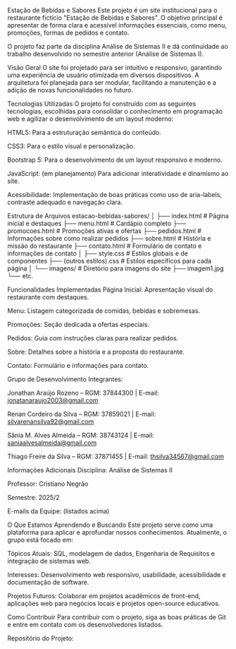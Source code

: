 Estação de Bebidas e Sabores
Este projeto é um site institucional para o restaurante fictício "Estação de Bebidas e Sabores". O objetivo principal é apresentar de forma clara e acessível informações essenciais, como menu, promoções, formas de pedidos e contato.

O projeto faz parte da disciplina Análise de Sistemas II e dá continuidade ao trabalho desenvolvido no semestre anterior (Análise de Sistemas I).

Visão Geral
O site foi projetado para ser intuitivo e responsivo, garantindo uma experiência de usuário otimizada em diversos dispositivos. A arquitetura foi planejada para ser modular, facilitando a manutenção e a adição de novas funcionalidades no futuro.

Tecnologias Utilizadas
O projeto foi construído com as seguintes tecnologias, escolhidas para consolidar o conhecimento em programação web e agilizar o desenvolvimento de um layout moderno:

HTML5: Para a estruturação semântica do conteúdo.

CSS3: Para o estilo visual e personalização.

Bootstrap 5: Para o desenvolvimento de um layout responsivo e moderno.

JavaScript: (em planejamento) Para adicionar interatividade e dinamismo ao site.

Acessibilidade: Implementação de boas práticas como uso de aria-labels, contraste adequado e navegação clara.

Estrutura de Arquivos
estacao-bebidas-sabores/
│
├── index.html           # Página inicial e destaques
├── menu.html            # Cardápio completo
├── promocoes.html       # Promoções ativas e ofertas
├── pedidos.html         # Informações sobre como realizar pedidos
├── sobre.html           # História e missão do restaurante
├── contato.html         # Formulário de contato e informações de contato
│
├── style.css            # Estilos globais e de componentes
├── (outros estilos).css # Estilos específicos para cada página
│
└── imagens/             # Diretório para imagens do site
    ├── imagem1.jpg
    └── etc.

Funcionalidades Implementadas
Página Inicial: Apresentação visual do restaurante com destaques.

Menu: Listagem categorizada de comidas, bebidas e sobremesas.

Promoções: Seção dedicada a ofertas especiais.

Pedidos: Guia com instruções claras para realizar pedidos.

Sobre: Detalhes sobre a história e a proposta do restaurante.

Contato: Formulário e informações para contato.

Grupo de Desenvolvimento
Integrantes:

Jonathan Araújo Rozeno – RGM: 37844300 | E-mail: jonatanaraujo2003@gmail.com

Renan Cordeiro da Silva – RGM: 37859021 | E-mail: silvarenansilva92@gmail.com

Sânia M. Alves Almeida – RGM: 38743124 | E-mail: saniaalvesalmeida@gmail.com

Thiago Freire da Silva – RGM: 37871455 | E-mail: thsilva34567@gmail.com

Informações Adicionais
Disciplina: Análise de Sistemas II

Professor: Cristiano Negrão

Semestre: 2025/2

E-mails da Equipe: (listados acima)

O Que Estamos Aprendendo e Buscando
Este projeto serve como uma plataforma para aplicar e aprofundar nossos conhecimentos. Atualmente, o grupo está focado em:

Tópicos Atuais: SQL, modelagem de dados, Engenharia de Requisitos e integração de sistemas web.

Interesses: Desenvolvimento web responsivo, usabilidade, acessibilidade e documentação de software.

Projetos Futuros: Colaborar em projetos acadêmicos de front-end, aplicações web para negócios locais e projetos open-source educativos.

Como Contribuir
Para contribuir com o projeto, siga as boas práticas de Git e entre em contato com os desenvolvedores listados.

Repositório do Projeto: 